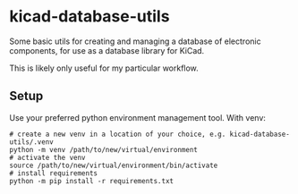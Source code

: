 # kicad-database-utils

Some basic utils for creating and managing a database of electronic components,
for use as a database library for KiCad.

This is likely only useful for my particular workflow.

## Setup

Use your preferred python environment management tool. With venv:

```
# create a new venv in a location of your choice, e.g. kicad-database-utils/.venv
python -m venv /path/to/new/virtual/environment
# activate the venv
source /path/to/new/virtual/environment/bin/activate
# install requirements
python -m pip install -r requirements.txt
```


